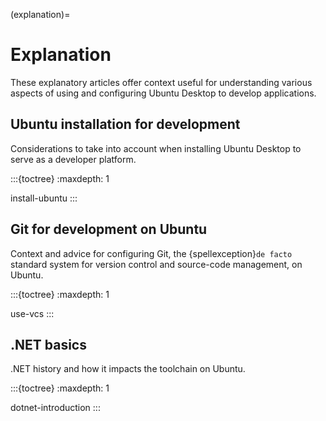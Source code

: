 (explanation)=
# Explanation

These explanatory articles offer context useful for understanding various aspects of using and configuring Ubuntu Desktop to develop applications.


## Ubuntu installation for development

Considerations to take into account when installing Ubuntu Desktop to serve as a developer platform.

:::{toctree}
:maxdepth: 1

install-ubuntu
:::


## Git for development on Ubuntu

Context and advice for configuring Git, the {spellexception}`de facto` standard system for version control and source-code management, on Ubuntu.

:::{toctree}
:maxdepth: 1

use-vcs
:::


## .NET basics

.NET history and how it impacts the toolchain on Ubuntu.

:::{toctree}
:maxdepth: 1

dotnet-introduction
:::

